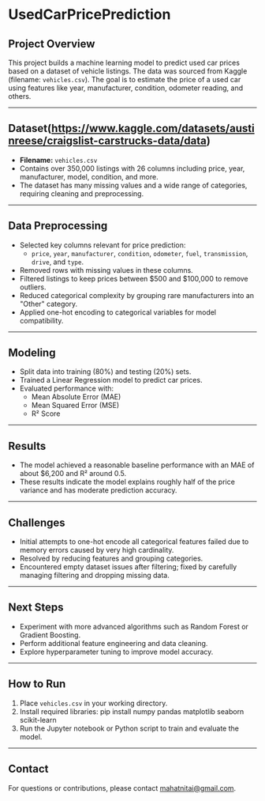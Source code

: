 # UsedCarPricePrediction

## Project Overview
This project builds a machine learning model to predict used car prices based on a dataset of vehicle listings. The data was sourced from Kaggle (filename: `vehicles.csv`). The goal is to estimate the price of a used car using features like year, manufacturer, condition, odometer reading, and others.

---

## Dataset(https://www.kaggle.com/datasets/austinreese/craigslist-carstrucks-data/data)
- **Filename:** `vehicles.csv`
- Contains over 350,000 listings with 26 columns including price, year, manufacturer, model, condition, and more.
- The dataset has many missing values and a wide range of categories, requiring cleaning and preprocessing.

---

## Data Preprocessing
- Selected key columns relevant for price prediction:
  - `price`, `year`, `manufacturer`, `condition`, `odometer`, `fuel`, `transmission`, `drive`, and `type`.
- Removed rows with missing values in these columns.
- Filtered listings to keep prices between $500 and $100,000 to remove outliers.
- Reduced categorical complexity by grouping rare manufacturers into an "Other" category.
- Applied one-hot encoding to categorical variables for model compatibility.

---

## Modeling
- Split data into training (80%) and testing (20%) sets.
- Trained a Linear Regression model to predict car prices.
- Evaluated performance with:
  - Mean Absolute Error (MAE)
  - Mean Squared Error (MSE)
  - R² Score

---

## Results
- The model achieved a reasonable baseline performance with an MAE of about $6,200 and R² around 0.5.
- These results indicate the model explains roughly half of the price variance and has moderate prediction accuracy.

---

## Challenges
- Initial attempts to one-hot encode all categorical features failed due to memory errors caused by very high cardinality.
- Resolved by reducing features and grouping categories.
- Encountered empty dataset issues after filtering; fixed by carefully managing filtering and dropping missing data.

---

## Next Steps
- Experiment with more advanced algorithms such as Random Forest or Gradient Boosting.
- Perform additional feature engineering and data cleaning.
- Explore hyperparameter tuning to improve model accuracy.

---

## How to Run
1. Place `vehicles.csv` in your working directory.
2. Install required libraries:
  pip install numpy pandas matplotlib seaborn scikit-learn
3. Run the Jupyter notebook or Python script to train and evaluate the model.

---

## Contact
For questions or contributions, please contact mahatnitai@gmail.com.



